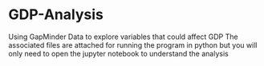 # GDP-Analysis
Using GapMinder Data to explore variables that could affect GDP
The associated files are attached for running the program in python but you will only need to open the jupyter notebook to understand the analysis
